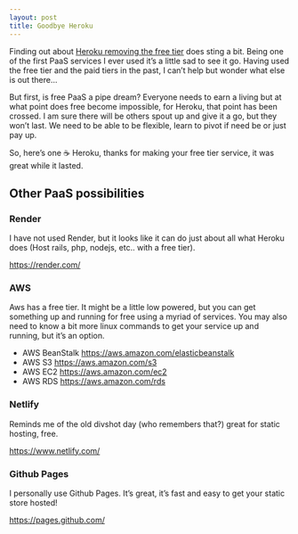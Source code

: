 ```yaml
---
layout: post
title: Goodbye Heroku
---
```


Finding out about [Heroku removing the free tier](https://help.heroku.com/RSBRUH58/removal-of-heroku-free-product-plans-faq) does sting a bit. Being one of the first PaaS services I ever used it’s a little sad to see it go. Having used the free tier and the paid tiers in the past, I can’t help but wonder what else is out there…

But first, is free PaaS a pipe dream? Everyone needs to earn a living but at what point does free become impossible, for Heroku, that point has been crossed. I am sure there will be others spout up and give it a go, but they won’t last. We need to be able to be flexible, learn to pivot if need be or just pay up. 

So, here’s one ☕ Heroku, thanks for making your free tier service, it was great while it lasted. 

## Other PaaS possibilities

### Render

I have not used Render, but it looks like it can do just about all what Heroku does (Host rails, php, nodejs, etc.. with a free tier). 

https://render.com/ 

### AWS

Aws has a free tier. It might be a little low powered, but you can get something up and running for free using a myriad of services. You may also need to know a bit more linux commands to get your service up and running, but it’s an option.

- AWS BeanStalk https://aws.amazon.com/elasticbeanstalk 
- AWS S3 https://aws.amazon.com/s3 
- AWS EC2 https://aws.amazon.com/ec2 
- AWS RDS https://aws.amazon.com/rds 

### Netlify

Reminds me of the old divshot day (who remembers that?) great for static hosting, free.

https://www.netlify.com/

### Github Pages

I personally use Github Pages. It’s great, it’s fast and easy to get your static store hosted!

https://pages.github.com/
